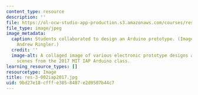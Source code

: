 ```yaml
---
content_type: resource
description: ''
file: https://ol-ocw-studio-app-production.s3.amazonaws.com/courses/res-3-002-collaborative-design-and-creative-expression-with-arduino-microcontrollers-january-iap-2017/9bd27e18cfffe3058487e2d9507b44c7_res-3-002iap2017.jpg
file_type: image/jpeg
image_metadata:
  caption: Students collaborated to design an Arduino prototype. (Image courtesy of
    Andrew Ringler.)
  credit: ''
  image-alt: A collaged image of various electronic prototype designs and classroom
    scenes from the 2017 MIT IAP Arduino class.
learning_resource_types: []
resourcetype: Image
title: res-3-002iap2017.jpg
uid: 9bd27e18-cfff-e305-8487-e2d9507b44c7
---
```

